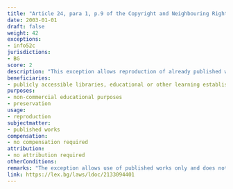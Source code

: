 ```yaml
---
title: "Article 24, para 1, p.9 of the Copyright and Neighbouring Rights Law (Член 24, ал.1, т.9 от Закона за авторското право и сродните му права)"
date: 2003-01-01
draft: false
weight: 42
exceptions:
- info52c
jurisdictions:
- BG
score: 2
description: "This exception allows reproduction of already published works by publicly accessible libraries, educational or other learning establishments, museums and archive institutions, for strictly non-commercial purposeses, namely - for educational purposes and for the preservation of the works. The exception covers copyrighted works only and does not extend to any neighbouring rights."
beneficiaries:
- publicly accessible libraries, educational or other learning establishments, museums and archive institutions
purposes: 
- non-commercial educational purposes 
- preservation
usage:
- reproduction
subjectmatter:
- published works
compensation:
- no compensation required
attribution: 
- no attribution required
otherConditions: 
remarks: "The exception allows use of published works only and does not extent to performers (Article 84), phonograms producers (Art. 90), Film producers (Art.90v), and broadcasting organisations (Art. 93). The respective referencing provisions do not reference this particular exception. Rationale unclear."
link: https://lex.bg/laws/ldoc/2133094401
---
```

